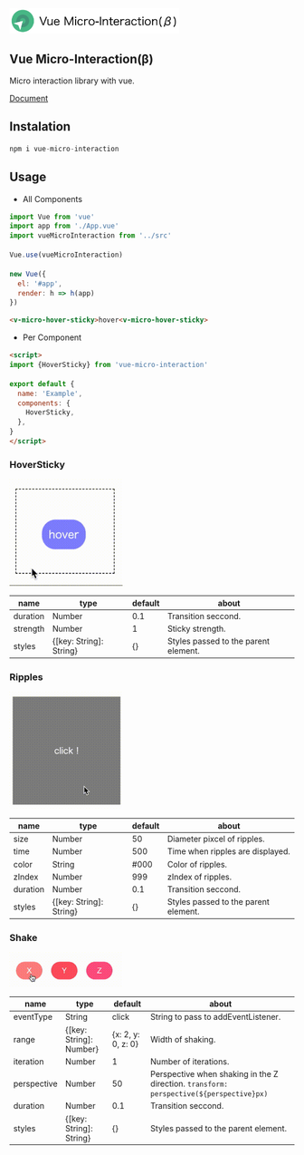 <img src="https://github.com/szgk/vue-micro-interaction/blob/master/img/logo.png" alt="logo" width="300"/>

## Vue Micro-Interaction(β)

Micro interaction library with vue.

[Document](https://szgk.github.io/vue-micro-interaction/docs/)

## Instalation

```js
npm i vue-micro-interaction
```

## Usage

- All Components

```js
import Vue from 'vue'
import app from './App.vue'
import vueMicroInteraction from '../src'

Vue.use(vueMicroInteraction)

new Vue({
  el: '#app',
  render: h => h(app)
})
```

```html
<v-micro-hover-sticky>hover<v-micro-hover-sticky>
```

- Per Component

```html
<script>
import {HoverSticky} from 'vue-micro-interaction'

export default {
  name: 'Example',
  components: {
    HoverSticky,
  },
}
</script>
```

### HoverSticky

<img src="https://github.com/szgk/vue-micro-interaction/blob/master/img/vmi_sticky.gif" alt="ripples" width="200"/>

| name | type | default | about |
-- | -- | -- | --
| duration | Number | 0.1 | Transition seccond. |
| strength | Number | 1 | Sticky strength. |
| styles | {[key: String]: String} | {} | Styles passed to the parent element.|

### Ripples

<img src="https://github.com/szgk/vue-micro-interaction/blob/master/img/vmi_riples.gif" alt="ripples" width="200"/>

| name | type | default | about |
-- | -- | -- | --
| size | Number | 50 | Diameter pixcel of ripples. |
| time | Number | 500 | Time when ripples are displayed. |
| color | String | #000 | Color of ripples. |
| zIndex | Number | 999 | zIndex of ripples. |
| duration | Number | 0.1 | Transition seccond. |
| styles | {[key: String]: String} | {} | Styles passed to the parent element.|

### Shake

<img src="https://github.com/szgk/vue-micro-interaction/blob/master/img/vmi_shake.gif" alt="ripples" width="200"/>

| name | type | default | about |
-- | -- | -- | --
| eventType | String | click | String to pass to addEventListener. |
| range | {[key: String]: Number} | {x: 2, y: 0, z: 0} | Width of shaking. |
| iteration | Number | 1 | Number of iterations. |
| perspective | Number | 50 | Perspective when shaking in the Z direction. `transform: perspective(${perspective}px)` |
| duration | Number | 0.1 | Transition seccond. |
| styles | {[key: String]: String} | {} | Styles passed to the parent element.|
